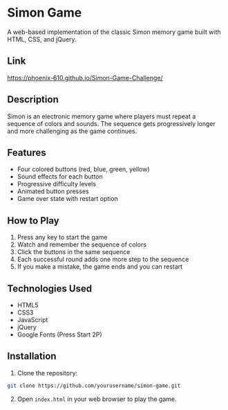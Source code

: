 # Simon Game

A web-based implementation of the classic Simon memory game built with HTML, CSS, and jQuery.

## Link
https://phoenix-610.github.io/Simon-Game-Challenge/

## Description

Simon is an electronic memory game where players must repeat a sequence of colors and sounds. The sequence gets progressively longer and more challenging as the game continues.

## Features

- Four colored buttons (red, blue, green, yellow)
- Sound effects for each button
- Progressive difficulty levels
- Animated button presses
- Game over state with restart option

## How to Play

1. Press any key to start the game
2. Watch and remember the sequence of colors
3. Click the buttons in the same sequence
4. Each successful round adds one more step to the sequence
5. If you make a mistake, the game ends and you can restart

## Technologies Used

- HTML5
- CSS3
- JavaScript
- jQuery
- Google Fonts (Press Start 2P)

## Installation

1. Clone the repository:
```bash
git clone https://github.com/yourusername/simon-game.git
```

2. Open `index.html` in your web browser to play the game.

